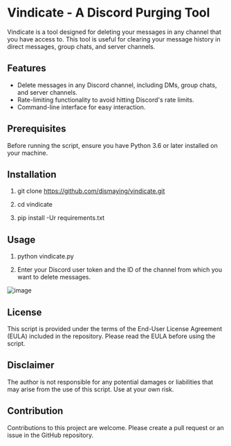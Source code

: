 # Vindicate - A Discord Purging Tool

Vindicate is a tool designed for deleting your messages in any channel that you have access to. This tool is useful for clearing your message history in direct messages, group chats, and server channels.

## Features

- Delete messages in any Discord channel, including DMs, group chats, and server channels.
- Rate-limiting functionality to avoid hitting Discord's rate limits.
- Command-line interface for easy interaction.

## Prerequisites

Before running the script, ensure you have Python 3.6 or later installed on your machine. 

## Installation

1. git clone https://github.com/dismaying/vindicate.git

2. cd vindicate

3. pip install -Ur requirements.txt

## Usage

1. python vindicate.py

2. Enter your Discord user token and the ID of the channel from which you want to delete messages.

![image](https://github.com/dismaying/vindicate/assets/149173124/ed5412b1-8a29-4c63-9c0e-67cf11612a0a)

## License

This script is provided under the terms of the End-User License Agreement (EULA) included in the repository. Please read the EULA before using the script.

## Disclaimer

The author is not responsible for any potential damages or liabilities that may arise from the use of this script. Use at your own risk.

## Contribution

Contributions to this project are welcome. Please create a pull request or an issue in the GitHub repository.
